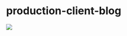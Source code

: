 # production-client-blog

![](https://drive.google.com/file/d/118BbnjZckKPbBNXUqnEv-sXvaUqqWvJx/view?usp=sharing)
